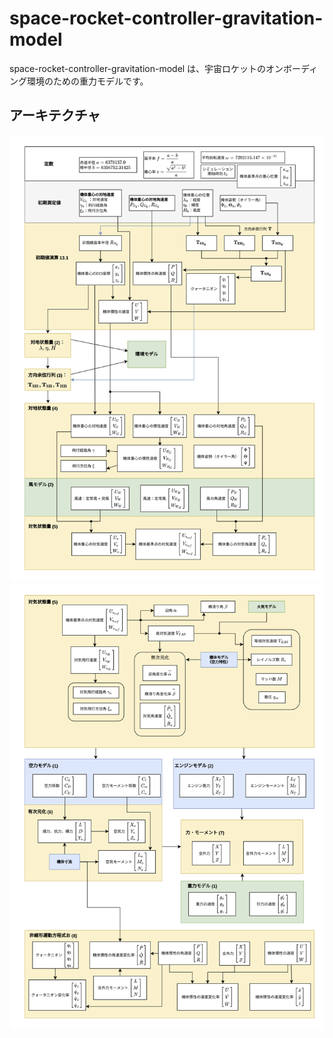 # space-rocket-controller-gravitation-model

space-rocket-controller-gravitation-model は、宇宙ロケットのオンボーディング環境のための重力モデルです。  

## アーキテクチャ
![アーキテクチャ1](pics/simulation_program_outline1-1.png)
![アーキテクチャ2](pics/simulation_program_outline1-2.png)